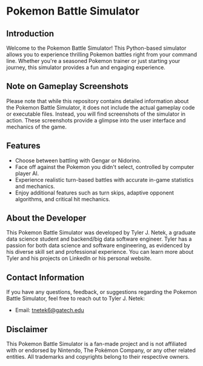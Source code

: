 # Pokemon Battle Simulator

## Introduction

Welcome to the Pokemon Battle Simulator! This Python-based simulator allows you to experience thrilling Pokemon battles right from your command line. Whether you're a seasoned Pokemon trainer or just starting your journey, this simulator provides a fun and engaging experience.

## Note on Gameplay Screenshots

Please note that while this repository contains detailed information about the Pokemon Battle Simulator, it does not include the actual gameplay code or executable files. Instead, you will find screenshots of the simulator in action. These screenshots provide a glimpse into the user interface and mechanics of the game.

## Features

- Choose between battling with Gengar or Nidorino.
- Face off against the Pokemon you didn't select, controlled by computer player AI.
- Experience realistic turn-based battles with accurate in-game statistics and mechanics.
- Enjoy additional features such as turn skips, adaptive opponent algorithms, and critical hit mechanics.

## About the Developer

This Pokemon Battle Simulator was developed by Tyler J. Netek, a graduate data science student and backend/big data software engineer. Tyler has a passion for both data science and software engineering, as evidenced by his diverse skill set and professional experience. You can learn more about Tyler and his projects on LinkedIn or his personal website.

## Contact Information

If you have any questions, feedback, or suggestions regarding the Pokemon Battle Simulator, feel free to reach out to Tyler J. Netek:

- Email: tnetek6@gatech.edu

## Disclaimer

This Pokemon Battle Simulator is a fan-made project and is not affiliated with or endorsed by Nintendo, The Pokémon Company, or any other related entities. All trademarks and copyrights belong to their respective owners.

